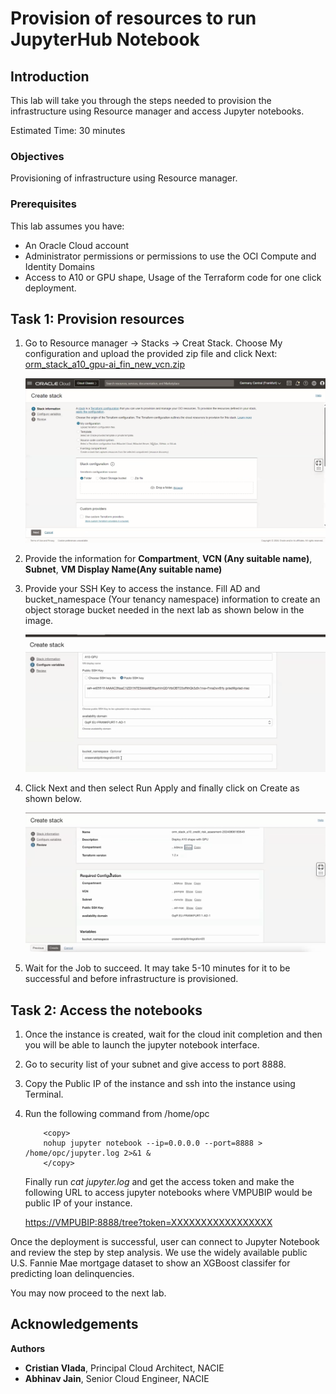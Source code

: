 # Provision of resources to run JupyterHub Notebook

## Introduction

This lab will take you through the steps needed to provision the infrastructure using Resource manager and access Jupyter notebooks.

Estimated Time: 30 minutes

### Objectives

Provisioning of infrastructure using Resource manager.

### Prerequisites

This lab assumes you have:

* An Oracle Cloud account
* Administrator permissions or permissions to use the OCI Compute and Identity Domains
* Access to A10 or GPU shape, Usage of the Terraform code for one click deployment.

## Task 1: Provision resources

1. Go to Resource manager -> Stacks -> Creat Stack. Choose My configuration and upload the provided zip file and click Next: [orm_stack_a10_gpu-ai_fin_new_vcn.zip](https://objectstorage.us-ashburn-1.oraclecloud.com/p/MowTvhjhvgsR5msJwtCzVxhveQKdE9T0ii9jcWnCZvwKScoR7TFkuDdCDLITZorc/n/c4u02/b/hosted_workshops/o/orm_stack_a10_gpu-ai_fin_new_vcn.zip)

    ![Resource Manager](images/resource_manager.png)

2. Provide the information for **Compartment**, **VCN (Any suitable name)**, **Subnet**, **VM Display Name(Any suitable name)**

3. Provide your SSH Key to access the instance. Fill AD and bucket_namespace (Your tenancy namespace) information to create an object storage bucket needed in the next lab as shown below in the image.

    ![Credit Configure](images/credit_configure.png)

4. Click Next and then select Run Apply and finally click on Create as shown below.

    ![Apply Stack](images/apply_stacks.png)

5. Wait for the Job to succeed. It may take 5-10 minutes for it to be successful and before infrastructure is provisioned.

## Task 2: Access the notebooks

1. Once the instance is created, wait for the cloud init completion and then you will be able to launch the jupyter notebook interface.

2. Go to security list of your subnet and give access to port 8888.

3. Copy the Public IP of the instance and ssh into the instance using Terminal.

4. Run the following command from /home/opc

    ```text
        <copy>
        nohup jupyter notebook --ip=0.0.0.0 --port=8888 > /home/opc/jupyter.log 2>&1 &
        </copy>
    ```

    Finally run *cat jupyter.log* and get the access token and make the following URL to access jupyter notebooks where VMPUBIP would be public IP of your instance.

    [https://VMPUBIP:8888/tree?token=XXXXXXXXXXXXXXXXX](https://VMPUBIP:8888/tree?token=XXXXXXXXXXXXXXXXX)

Once the deployment is successful, user can connect to Jupyter Notebook and review the step by step analysis. We use the widely available public U.S. Fannie Mae mortgage dataset to show an XGBoost classifer for predicting loan delinquencies.

You may now proceed to the next lab.

## Acknowledgements

**Authors**

* **Cristian Vlada**, Principal Cloud Architect, NACIE
* **Abhinav Jain**, Senior Cloud Engineer, NACIE